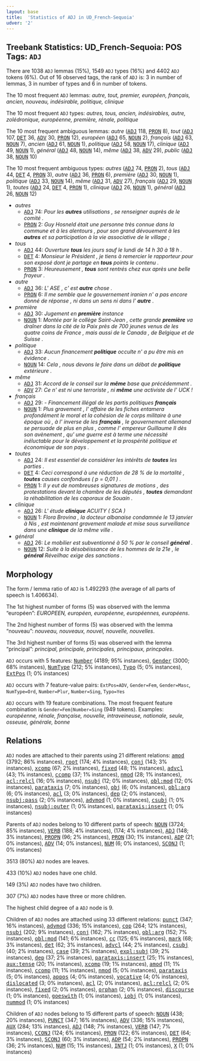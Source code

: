 ```yaml
---
layout: base
title:  'Statistics of ADJ in UD_French-Sequoia'
udver: '2'
---
```


## Treebank Statistics: UD_French-Sequoia: POS Tags: `ADJ`

There are 1038 `ADJ` lemmas (15%), 1549 `ADJ` types (16%) and 4402 `ADJ` tokens (6%).
Out of 16 observed tags, the rank of `ADJ` is: 3 in number of lemmas, 3 in number of types and 6 in number of tokens.

The 10 most frequent `ADJ` lemmas: <em>autre, tout, premier, européen, français, ancien, nouveau, indésirable, politique, clinique</em>

The 10 most frequent `ADJ` types:  <em>autres, tous, ancien, indésirables, autre, zolédronique, européenne, première, rénale, politique</em>

The 10 most frequent ambiguous lemmas: <em>autre</em> (<tt><a href="fr_sequoia-pos-ADJ.html">ADJ</a></tt> 118, <tt><a href="fr_sequoia-pos-PRON.html">PRON</a></tt> 8), <em>tout</em> (<tt><a href="fr_sequoia-pos-ADJ.html">ADJ</a></tt> 107, <tt><a href="fr_sequoia-pos-DET.html">DET</a></tt> 36, <tt><a href="fr_sequoia-pos-ADV.html">ADV</a></tt> 30, <tt><a href="fr_sequoia-pos-PRON.html">PRON</a></tt> 12), <em>européen</em> (<tt><a href="fr_sequoia-pos-ADJ.html">ADJ</a></tt> 65, <tt><a href="fr_sequoia-pos-NOUN.html">NOUN</a></tt> 2), <em>français</em> (<tt><a href="fr_sequoia-pos-ADJ.html">ADJ</a></tt> 63, <tt><a href="fr_sequoia-pos-NOUN.html">NOUN</a></tt> 7), <em>ancien</em> (<tt><a href="fr_sequoia-pos-ADJ.html">ADJ</a></tt> 61, <tt><a href="fr_sequoia-pos-NOUN.html">NOUN</a></tt> 1), <em>politique</em> (<tt><a href="fr_sequoia-pos-ADJ.html">ADJ</a></tt> 58, <tt><a href="fr_sequoia-pos-NOUN.html">NOUN</a></tt> 17), <em>clinique</em> (<tt><a href="fr_sequoia-pos-ADJ.html">ADJ</a></tt> 49, <tt><a href="fr_sequoia-pos-NOUN.html">NOUN</a></tt> 1), <em>général</em> (<tt><a href="fr_sequoia-pos-ADJ.html">ADJ</a></tt> 48, <tt><a href="fr_sequoia-pos-NOUN.html">NOUN</a></tt> 14), <em>même</em> (<tt><a href="fr_sequoia-pos-ADJ.html">ADJ</a></tt> 38, <tt><a href="fr_sequoia-pos-ADV.html">ADV</a></tt> 29), <em>public</em> (<tt><a href="fr_sequoia-pos-ADJ.html">ADJ</a></tt> 38, <tt><a href="fr_sequoia-pos-NOUN.html">NOUN</a></tt> 10)

The 10 most frequent ambiguous types:  <em>autres</em> (<tt><a href="fr_sequoia-pos-ADJ.html">ADJ</a></tt> 74, <tt><a href="fr_sequoia-pos-PRON.html">PRON</a></tt> 2), <em>tous</em> (<tt><a href="fr_sequoia-pos-ADJ.html">ADJ</a></tt> 44, <tt><a href="fr_sequoia-pos-DET.html">DET</a></tt> 4, <tt><a href="fr_sequoia-pos-PRON.html">PRON</a></tt> 3), <em>autre</em> (<tt><a href="fr_sequoia-pos-ADJ.html">ADJ</a></tt> 36, <tt><a href="fr_sequoia-pos-PRON.html">PRON</a></tt> 6), <em>première</em> (<tt><a href="fr_sequoia-pos-ADJ.html">ADJ</a></tt> 30, <tt><a href="fr_sequoia-pos-NOUN.html">NOUN</a></tt> 1), <em>politique</em> (<tt><a href="fr_sequoia-pos-ADJ.html">ADJ</a></tt> 33, <tt><a href="fr_sequoia-pos-NOUN.html">NOUN</a></tt> 14), <em>même</em> (<tt><a href="fr_sequoia-pos-ADJ.html">ADJ</a></tt> 31, <tt><a href="fr_sequoia-pos-ADV.html">ADV</a></tt> 27), <em>français</em> (<tt><a href="fr_sequoia-pos-ADJ.html">ADJ</a></tt> 29, <tt><a href="fr_sequoia-pos-NOUN.html">NOUN</a></tt> 1), <em>toutes</em> (<tt><a href="fr_sequoia-pos-ADJ.html">ADJ</a></tt> 24, <tt><a href="fr_sequoia-pos-DET.html">DET</a></tt> 4, <tt><a href="fr_sequoia-pos-PRON.html">PRON</a></tt> 1), <em>clinique</em> (<tt><a href="fr_sequoia-pos-ADJ.html">ADJ</a></tt> 26, <tt><a href="fr_sequoia-pos-NOUN.html">NOUN</a></tt> 1), <em>général</em> (<tt><a href="fr_sequoia-pos-ADJ.html">ADJ</a></tt> 26, <tt><a href="fr_sequoia-pos-NOUN.html">NOUN</a></tt> 12)


* <em>autres</em>
  * <tt><a href="fr_sequoia-pos-ADJ.html">ADJ</a></tt> 74: <em>Pour les <b>autres</b> utilisations , se renseigner auprès de le comité .</em>
  * <tt><a href="fr_sequoia-pos-PRON.html">PRON</a></tt> 2: <em>Guy Hosneld était une personne très connue dans la commune et à les alentours , pour son grand dévouement à les <b>autres</b> et sa participation à la vie associative de le village ;</em>
* <em>tous</em>
  * <tt><a href="fr_sequoia-pos-ADJ.html">ADJ</a></tt> 44: <em>Ouverture <b>tous</b> les jours sauf le lundi de 14 h 30 à 18 h .</em>
  * <tt><a href="fr_sequoia-pos-DET.html">DET</a></tt> 4: <em>Monsieur le Président , je tiens à remercier le rapporteur pour son exposé dont je partage en <b>tous</b> points le contenu .</em>
  * <tt><a href="fr_sequoia-pos-PRON.html">PRON</a></tt> 3: <em>Heureusement , <b>tous</b> sont rentrés chez eux après une belle frayeur .</em>
* <em>autre</em>
  * <tt><a href="fr_sequoia-pos-ADJ.html">ADJ</a></tt> 36: <em>L' ASE , c' est <b>autre</b> chose .</em>
  * <tt><a href="fr_sequoia-pos-PRON.html">PRON</a></tt> 6: <em>Il me semble que le gouvernement iranien n' a pas encore donné de réponse , ni dans un sens ni dans l' <b>autre</b> .</em>
* <em>première</em>
  * <tt><a href="fr_sequoia-pos-ADJ.html">ADJ</a></tt> 30: <em>Jugement en <b>première</b> instance</em>
  * <tt><a href="fr_sequoia-pos-NOUN.html">NOUN</a></tt> 1: <em>Montée par le collège Saint-Jean , cette grande <b>première</b> va draîner dans la cité de la Paix près de 700 jeunes venus de les quatre coins de France , mais aussi de le Canada , de Belgique et de Suisse .</em>
* <em>politique</em>
  * <tt><a href="fr_sequoia-pos-ADJ.html">ADJ</a></tt> 33: <em>Aucun financement <b>politique</b> occulte n' a pu être mis en évidence .</em>
  * <tt><a href="fr_sequoia-pos-NOUN.html">NOUN</a></tt> 14: <em>Cela , nous devons le faire dans un débat de <b>politique</b> extérieure .</em>
* <em>même</em>
  * <tt><a href="fr_sequoia-pos-ADJ.html">ADJ</a></tt> 31: <em>Accord de le conseil sur la <b>même</b> base que précédemment .</em>
  * <tt><a href="fr_sequoia-pos-ADV.html">ADV</a></tt> 27: <em>Ce n' est ni une terroriste , ni <b>même</b> une activiste de l' UCK !</em>
* <em>français</em>
  * <tt><a href="fr_sequoia-pos-ADJ.html">ADJ</a></tt> 29: <em>- Financement illégal de les partis politiques <b>français</b></em>
  * <tt><a href="fr_sequoia-pos-NOUN.html">NOUN</a></tt> 1: <em>Plus gravement , l' affaire de les fiches entamera profondément le moral et la cohésion de le corps militaire à une époque où , à l' inverse de les <b>français</b> , le gouvernement allemand se persuade de plus en plus , comme l' empereur Guillaume II dès son avènement , qu' une guerre est à terme une nécessité inéluctable pour le développement et la prospérité politique et économique de son pays .</em>
* <em>toutes</em>
  * <tt><a href="fr_sequoia-pos-ADJ.html">ADJ</a></tt> 24: <em>Il est essentiel de considérer les intérêts de <b>toutes</b> les parties .</em>
  * <tt><a href="fr_sequoia-pos-DET.html">DET</a></tt> 4: <em>Ceci correspond à une réduction de 28 % de la mortalité , <b>toutes</b> causes confondues ( p = 0,01 ) .</em>
  * <tt><a href="fr_sequoia-pos-PRON.html">PRON</a></tt> 1: <em>Il y eut de nombreuses signatures de motions , des protestations devant la chambre de les députés , <b>toutes</b> demandant la réhabilitation de les caporaux de Souain .</em>
* <em>clinique</em>
  * <tt><a href="fr_sequoia-pos-ADJ.html">ADJ</a></tt> 26: <em>L' étude <b>clinique</b> ACUITY ( SCA )</em>
  * <tt><a href="fr_sequoia-pos-NOUN.html">NOUN</a></tt> 1: <em>Flora Brovina , la docteur albanaise condamnée le 13 janvier à Nis , est maintenant gravement malade et mise sous surveillance dans une <b>clinique</b> de la même ville .</em>
* <em>général</em>
  * <tt><a href="fr_sequoia-pos-ADJ.html">ADJ</a></tt> 26: <em>Le mobilier est subventionné à 50 % par le conseil <b>général</b> .</em>
  * <tt><a href="fr_sequoia-pos-NOUN.html">NOUN</a></tt> 12: <em>Suite à la désobéissance de les hommes de la 21e , le <b>général</b> Réveilhac exige des sanctions .</em>

## Morphology

The form / lemma ratio of `ADJ` is 1.492293 (the average of all parts of speech is 1.406634).

The 1st highest number of forms (5) was observed with the lemma “européen”: <em>EUROPEEN, européen, européenne, européennes, européens</em>.

The 2nd highest number of forms (5) was observed with the lemma “nouveau”: <em>nouveau, nouveaux, nouvel, nouvelle, nouvelles</em>.

The 3rd highest number of forms (5) was observed with the lemma “principal”: <em>principal, principale, principales, principaux, princpales</em>.

`ADJ` occurs with 5 features: <tt><a href="fr_sequoia-feat-Number.html">Number</a></tt> (4189; 95% instances), <tt><a href="fr_sequoia-feat-Gender.html">Gender</a></tt> (3000; 68% instances), <tt><a href="fr_sequoia-feat-NumType.html">NumType</a></tt> (212; 5% instances), <tt><a href="fr_sequoia-feat-Typo.html">Typo</a></tt> (5; 0% instances), <tt><a href="fr_sequoia-feat-ExtPos.html">ExtPos</a></tt> (1; 0% instances)

`ADJ` occurs with 7 feature-value pairs: `ExtPos=ADV`, `Gender=Fem`, `Gender=Masc`, `NumType=Ord`, `Number=Plur`, `Number=Sing`, `Typo=Yes`

`ADJ` occurs with 19 feature combinations.
The most frequent feature combination is `Gender=Fem|Number=Sing` (949 tokens).
Examples: <em>européenne, rénale, française, nouvelle, intraveineuse, nationale, seule, osseuse, générale, bonne</em>


## Relations

`ADJ` nodes are attached to their parents using 21 different relations: <tt><a href="fr_sequoia-dep-amod.html">amod</a></tt> (3792; 86% instances), <tt><a href="fr_sequoia-dep-root.html">root</a></tt> (174; 4% instances), <tt><a href="fr_sequoia-dep-conj.html">conj</a></tt> (143; 3% instances), <tt><a href="fr_sequoia-dep-xcomp.html">xcomp</a></tt> (67; 2% instances), <tt><a href="fr_sequoia-dep-fixed.html">fixed</a></tt> (48; 1% instances), <tt><a href="fr_sequoia-dep-advcl.html">advcl</a></tt> (43; 1% instances), <tt><a href="fr_sequoia-dep-ccomp.html">ccomp</a></tt> (37; 1% instances), <tt><a href="fr_sequoia-dep-nmod.html">nmod</a></tt> (28; 1% instances), <tt><a href="fr_sequoia-dep-acl-relcl.html">acl:relcl</a></tt> (16; 0% instances), <tt><a href="fr_sequoia-dep-nsubj.html">nsubj</a></tt> (12; 0% instances), <tt><a href="fr_sequoia-dep-obl-mod.html">obl:mod</a></tt> (12; 0% instances), <tt><a href="fr_sequoia-dep-parataxis.html">parataxis</a></tt> (7; 0% instances), <tt><a href="fr_sequoia-dep-obj.html">obj</a></tt> (6; 0% instances), <tt><a href="fr_sequoia-dep-obl-arg.html">obl:arg</a></tt> (6; 0% instances), <tt><a href="fr_sequoia-dep-acl.html">acl</a></tt> (3; 0% instances), <tt><a href="fr_sequoia-dep-dep.html">dep</a></tt> (2; 0% instances), <tt><a href="fr_sequoia-dep-nsubj-pass.html">nsubj:pass</a></tt> (2; 0% instances), <tt><a href="fr_sequoia-dep-advmod.html">advmod</a></tt> (1; 0% instances), <tt><a href="fr_sequoia-dep-csubj.html">csubj</a></tt> (1; 0% instances), <tt><a href="fr_sequoia-dep-nsubj-outer.html">nsubj:outer</a></tt> (1; 0% instances), <tt><a href="fr_sequoia-dep-parataxis-insert.html">parataxis:insert</a></tt> (1; 0% instances)

Parents of `ADJ` nodes belong to 10 different parts of speech: <tt><a href="fr_sequoia-pos-NOUN.html">NOUN</a></tt> (3724; 85% instances), <tt><a href="fr_sequoia-pos-VERB.html">VERB</a></tt> (188; 4% instances),  (174; 4% instances), <tt><a href="fr_sequoia-pos-ADJ.html">ADJ</a></tt> (148; 3% instances), <tt><a href="fr_sequoia-pos-PROPN.html">PROPN</a></tt> (96; 2% instances), <tt><a href="fr_sequoia-pos-PRON.html">PRON</a></tt> (30; 1% instances), <tt><a href="fr_sequoia-pos-ADP.html">ADP</a></tt> (21; 0% instances), <tt><a href="fr_sequoia-pos-ADV.html">ADV</a></tt> (14; 0% instances), <tt><a href="fr_sequoia-pos-NUM.html">NUM</a></tt> (6; 0% instances), <tt><a href="fr_sequoia-pos-SCONJ.html">SCONJ</a></tt> (1; 0% instances)

3513 (80%) `ADJ` nodes are leaves.

433 (10%) `ADJ` nodes have one child.

149 (3%) `ADJ` nodes have two children.

307 (7%) `ADJ` nodes have three or more children.

The highest child degree of a `ADJ` node is 9.

Children of `ADJ` nodes are attached using 33 different relations: <tt><a href="fr_sequoia-dep-punct.html">punct</a></tt> (347; 16% instances), <tt><a href="fr_sequoia-dep-advmod.html">advmod</a></tt> (336; 15% instances), <tt><a href="fr_sequoia-dep-cop.html">cop</a></tt> (264; 12% instances), <tt><a href="fr_sequoia-dep-nsubj.html">nsubj</a></tt> (202; 9% instances), <tt><a href="fr_sequoia-dep-conj.html">conj</a></tt> (162; 7% instances), <tt><a href="fr_sequoia-dep-obl-arg.html">obl:arg</a></tt> (152; 7% instances), <tt><a href="fr_sequoia-dep-obl-mod.html">obl:mod</a></tt> (141; 6% instances), <tt><a href="fr_sequoia-dep-cc.html">cc</a></tt> (125; 6% instances), <tt><a href="fr_sequoia-dep-mark.html">mark</a></tt> (68; 3% instances), <tt><a href="fr_sequoia-dep-det.html">det</a></tt> (62; 3% instances), <tt><a href="fr_sequoia-dep-advcl.html">advcl</a></tt> (44; 2% instances), <tt><a href="fr_sequoia-dep-csubj.html">csubj</a></tt> (40; 2% instances), <tt><a href="fr_sequoia-dep-case.html">case</a></tt> (39; 2% instances), <tt><a href="fr_sequoia-dep-expl-subj.html">expl:subj</a></tt> (39; 2% instances), <tt><a href="fr_sequoia-dep-dep.html">dep</a></tt> (37; 2% instances), <tt><a href="fr_sequoia-dep-parataxis-insert.html">parataxis:insert</a></tt> (25; 1% instances), <tt><a href="fr_sequoia-dep-aux-tense.html">aux:tense</a></tt> (20; 1% instances), <tt><a href="fr_sequoia-dep-xcomp.html">xcomp</a></tt> (19; 1% instances), <tt><a href="fr_sequoia-dep-amod.html">amod</a></tt> (11; 1% instances), <tt><a href="fr_sequoia-dep-ccomp.html">ccomp</a></tt> (11; 1% instances), <tt><a href="fr_sequoia-dep-nmod.html">nmod</a></tt> (5; 0% instances), <tt><a href="fr_sequoia-dep-parataxis.html">parataxis</a></tt> (5; 0% instances), <tt><a href="fr_sequoia-dep-appos.html">appos</a></tt> (4; 0% instances), <tt><a href="fr_sequoia-dep-vocative.html">vocative</a></tt> (4; 0% instances), <tt><a href="fr_sequoia-dep-dislocated.html">dislocated</a></tt> (3; 0% instances), <tt><a href="fr_sequoia-dep-acl.html">acl</a></tt> (2; 0% instances), <tt><a href="fr_sequoia-dep-acl-relcl.html">acl:relcl</a></tt> (2; 0% instances), <tt><a href="fr_sequoia-dep-fixed.html">fixed</a></tt> (2; 0% instances), <tt><a href="fr_sequoia-dep-orphan.html">orphan</a></tt> (2; 0% instances), <tt><a href="fr_sequoia-dep-discourse.html">discourse</a></tt> (1; 0% instances), <tt><a href="fr_sequoia-dep-goeswith.html">goeswith</a></tt> (1; 0% instances), <tt><a href="fr_sequoia-dep-iobj.html">iobj</a></tt> (1; 0% instances), <tt><a href="fr_sequoia-dep-nummod.html">nummod</a></tt> (1; 0% instances)

Children of `ADJ` nodes belong to 15 different parts of speech: <tt><a href="fr_sequoia-pos-NOUN.html">NOUN</a></tt> (438; 20% instances), <tt><a href="fr_sequoia-pos-PUNCT.html">PUNCT</a></tt> (347; 16% instances), <tt><a href="fr_sequoia-pos-ADV.html">ADV</a></tt> (336; 15% instances), <tt><a href="fr_sequoia-pos-AUX.html">AUX</a></tt> (284; 13% instances), <tt><a href="fr_sequoia-pos-ADJ.html">ADJ</a></tt> (148; 7% instances), <tt><a href="fr_sequoia-pos-VERB.html">VERB</a></tt> (147; 7% instances), <tt><a href="fr_sequoia-pos-CCONJ.html">CCONJ</a></tt> (124; 6% instances), <tt><a href="fr_sequoia-pos-PRON.html">PRON</a></tt> (122; 6% instances), <tt><a href="fr_sequoia-pos-DET.html">DET</a></tt> (64; 3% instances), <tt><a href="fr_sequoia-pos-SCONJ.html">SCONJ</a></tt> (60; 3% instances), <tt><a href="fr_sequoia-pos-ADP.html">ADP</a></tt> (54; 2% instances), <tt><a href="fr_sequoia-pos-PROPN.html">PROPN</a></tt> (36; 2% instances), <tt><a href="fr_sequoia-pos-NUM.html">NUM</a></tt> (15; 1% instances), <tt><a href="fr_sequoia-pos-INTJ.html">INTJ</a></tt> (1; 0% instances), <tt><a href="fr_sequoia-pos-X.html">X</a></tt> (1; 0% instances)

